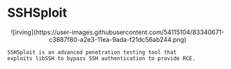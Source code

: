 # SSHSploit

<p align="center">
![irving](https://user-images.githubusercontent.com/54115104/83340671-c3887f80-a2e3-11ea-9ada-f21dc56ab244.png)
</p>

```
SSHSploit is an advanced penetration testing tool that 
exploits libSSH to bypass SSH authentication to provide RCE.
```

